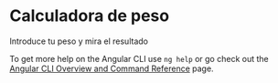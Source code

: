 # Calculadora de peso

Introduce tu peso y mira el resultado

To get more help on the Angular CLI use `ng help` or go check out the [Angular CLI Overview and Command Reference](https://angular.io/cli) page.
